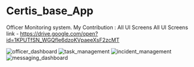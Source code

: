 # Certis_base_App
Officer Monitoring system. 
My Contribution : All UI Screens 
All UI Screens link - https://drive.google.com/open?id=1KPUTfSN_WGQfle6dzoKVpaeeXsF2zcMT

![officer_dashboard](https://user-images.githubusercontent.com/29976344/50220586-be1dca80-03b8-11e9-8fe8-64ce8b8f7161.PNG)
![task_management](https://user-images.githubusercontent.com/29976344/50220678-01783900-03b9-11e9-84ca-0901c34c427e.PNG)
![incident_management](https://user-images.githubusercontent.com/29976344/50220686-04732980-03b9-11e9-83c5-fc4177f953d4.PNG)
![messaging_dashboard](https://user-images.githubusercontent.com/29976344/50220693-076e1a00-03b9-11e9-8455-51682d7b506a.PNG)
